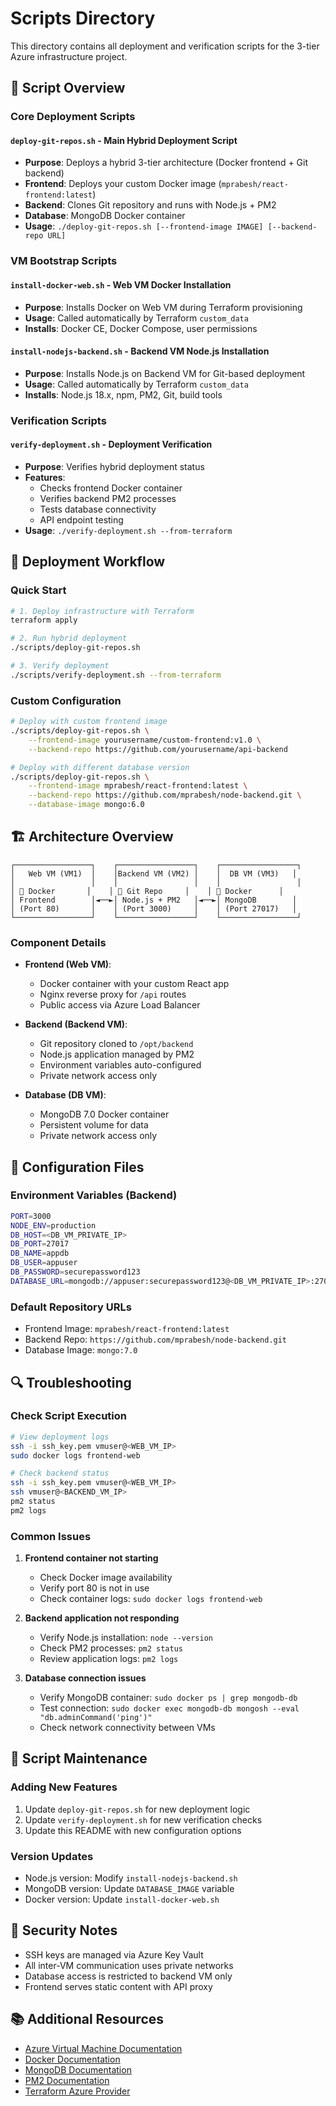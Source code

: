 # Scripts Directory

This directory contains all deployment and verification scripts for the 3-tier Azure infrastructure project.

## 📁 Script Overview

### Core Deployment Scripts

#### `deploy-git-repos.sh` - **Main Hybrid Deployment Script**
- **Purpose**: Deploys a hybrid 3-tier architecture (Docker frontend + Git backend)
- **Frontend**: Deploys your custom Docker image (`mprabesh/react-frontend:latest`)
- **Backend**: Clones Git repository and runs with Node.js + PM2
- **Database**: MongoDB Docker container
- **Usage**: `./deploy-git-repos.sh [--frontend-image IMAGE] [--backend-repo URL]`

### VM Bootstrap Scripts

#### `install-docker-web.sh` - **Web VM Docker Installation**
- **Purpose**: Installs Docker on Web VM during Terraform provisioning
- **Usage**: Called automatically by Terraform `custom_data`
- **Installs**: Docker CE, Docker Compose, user permissions

#### `install-nodejs-backend.sh` - **Backend VM Node.js Installation**
- **Purpose**: Installs Node.js on Backend VM for Git-based deployment
- **Usage**: Called automatically by Terraform `custom_data`
- **Installs**: Node.js 18.x, npm, PM2, Git, build tools

### Verification Scripts

#### `verify-deployment.sh` - **Deployment Verification**
- **Purpose**: Verifies hybrid deployment status
- **Features**: 
  - Checks frontend Docker container
  - Verifies backend PM2 processes
  - Tests database connectivity
  - API endpoint testing
- **Usage**: `./verify-deployment.sh --from-terraform`

## 🚀 Deployment Workflow

### Quick Start
```bash
# 1. Deploy infrastructure with Terraform
terraform apply

# 2. Run hybrid deployment
./scripts/deploy-git-repos.sh

# 3. Verify deployment
./scripts/verify-deployment.sh --from-terraform
```

### Custom Configuration
```bash
# Deploy with custom frontend image
./scripts/deploy-git-repos.sh \
    --frontend-image yourusername/custom-frontend:v1.0 \
    --backend-repo https://github.com/yourusername/api-backend

# Deploy with different database version
./scripts/deploy-git-repos.sh \
    --frontend-image mprabesh/react-frontend:latest \
    --backend-repo https://github.com/mprabesh/node-backend.git \
    --database-image mongo:6.0
```

## 🏗️ Architecture Overview

```
┌─────────────────┐    ┌─────────────────┐    ┌─────────────────┐
│   Web VM (VM1)  │    │Backend VM (VM2) │    │  DB VM (VM3)   │
│                 │    │                 │    │                 │
│ 🐳 Docker       │    │ 📁 Git Repo     │    │ 🐳 Docker      │
│ Frontend        │◄──►│ Node.js + PM2   │◄──►│ MongoDB        │
│ (Port 80)       │    │ (Port 3000)     │    │ (Port 27017)   │
└─────────────────┘    └─────────────────┘    └─────────────────┘
```

### Component Details

- **Frontend (Web VM)**:
  - Docker container with your custom React app
  - Nginx reverse proxy for `/api` routes
  - Public access via Azure Load Balancer

- **Backend (Backend VM)**:
  - Git repository cloned to `/opt/backend`
  - Node.js application managed by PM2
  - Environment variables auto-configured
  - Private network access only

- **Database (DB VM)**:
  - MongoDB 7.0 Docker container
  - Persistent volume for data
  - Private network access only

## 🔧 Configuration Files

### Environment Variables (Backend)
```bash
PORT=3000
NODE_ENV=production
DB_HOST=<DB_VM_PRIVATE_IP>
DB_PORT=27017
DB_NAME=appdb
DB_USER=appuser
DB_PASSWORD=securepassword123
DATABASE_URL=mongodb://appuser:securepassword123@<DB_VM_PRIVATE_IP>:27017/appdb
```

### Default Repository URLs
- Frontend Image: `mprabesh/react-frontend:latest`
- Backend Repo: `https://github.com/mprabesh/node-backend.git`
- Database Image: `mongo:7.0`

## 🔍 Troubleshooting

### Check Script Execution
```bash
# View deployment logs
ssh -i ssh_key.pem vmuser@<WEB_VM_IP>
sudo docker logs frontend-web

# Check backend status
ssh -i ssh_key.pem vmuser@<WEB_VM_IP>
ssh vmuser@<BACKEND_VM_IP>
pm2 status
pm2 logs
```

### Common Issues

1. **Frontend container not starting**
   - Check Docker image availability
   - Verify port 80 is not in use
   - Check container logs: `sudo docker logs frontend-web`

2. **Backend application not responding**
   - Verify Node.js installation: `node --version`
   - Check PM2 processes: `pm2 status`
   - Review application logs: `pm2 logs`

3. **Database connection issues**
   - Verify MongoDB container: `sudo docker ps | grep mongodb-db`
   - Test connection: `sudo docker exec mongodb-db mongosh --eval "db.adminCommand('ping')"`
   - Check network connectivity between VMs

## 📝 Script Maintenance

### Adding New Features
1. Update `deploy-git-repos.sh` for new deployment logic
2. Update `verify-deployment.sh` for new verification checks
3. Update this README with new configuration options

### Version Updates
- Node.js version: Modify `install-nodejs-backend.sh`
- MongoDB version: Update `DATABASE_IMAGE` variable
- Docker version: Update `install-docker-web.sh`

## 🔐 Security Notes

- SSH keys are managed via Azure Key Vault
- All inter-VM communication uses private networks
- Database access is restricted to backend VM only
- Frontend serves static content with API proxy

## 📚 Additional Resources

- [Azure Virtual Machine Documentation](https://docs.microsoft.com/en-us/azure/virtual-machines/)
- [Docker Documentation](https://docs.docker.com/)
- [MongoDB Documentation](https://docs.mongodb.com/)
- [PM2 Documentation](https://pm2.keymetrics.io/docs/)
- [Terraform Azure Provider](https://registry.terraform.io/providers/hashicorp/azurerm/latest/docs)
